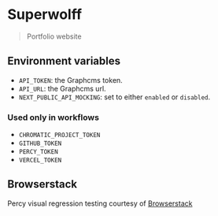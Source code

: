 # Superwolff

> Portfolio website

## Environment variables

- `API_TOKEN`: the Graphcms token.
- `API_URL`: the Graphcms url.
- `NEXT_PUBLIC_API_MOCKING`: set to either `enabled` or `disabled`.

### Used only in workflows

- `CHROMATIC_PROJECT_TOKEN`
- `GITHUB_TOKEN`
- `PERCY_TOKEN`
- `VERCEL_TOKEN`

## Browserstack

Percy visual regression testing courtesy of [Browserstack](https://www.browserstack.com/open-source)
